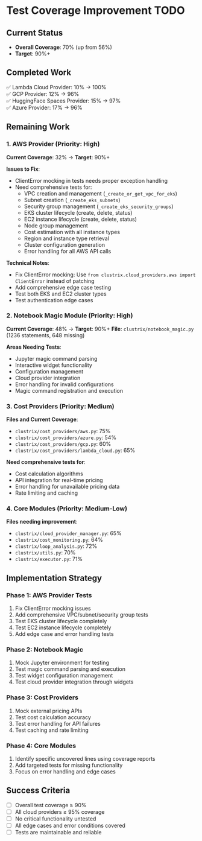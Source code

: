 # Test Coverage Improvement TODO

## Current Status
- **Overall Coverage**: 70% (up from 56%)
- **Target**: 90%+

## Completed Work
✅ Lambda Cloud Provider: 10% → 100%  
✅ GCP Provider: 12% → 96%  
✅ HuggingFace Spaces Provider: 15% → 97%  
✅ Azure Provider: 17% → 96%  

## Remaining Work

### 1. AWS Provider (Priority: High)
**Current Coverage**: 32% → **Target**: 90%+

**Issues to Fix**:
- ClientError mocking in tests needs proper exception handling
- Need comprehensive tests for:
  - VPC creation and management (`_create_or_get_vpc_for_eks`)
  - Subnet creation (`_create_eks_subnets`) 
  - Security group management (`_create_eks_security_groups`)
  - EKS cluster lifecycle (create, delete, status)
  - EC2 instance lifecycle (create, delete, status)
  - Node group management
  - Cost estimation with all instance types
  - Region and instance type retrieval
  - Cluster configuration generation
  - Error handling for all AWS API calls

**Technical Notes**:
- Fix ClientError mocking: Use `from clustrix.cloud_providers.aws import ClientError` instead of patching
- Add comprehensive edge case testing
- Test both EKS and EC2 cluster types
- Test authentication edge cases

### 2. Notebook Magic Module (Priority: High)
**Current Coverage**: 48% → **Target**: 90%+
**File**: `clustrix/notebook_magic.py` (1236 statements, 648 missing)

**Areas Needing Tests**:
- Jupyter magic command parsing
- Interactive widget functionality
- Configuration management
- Cloud provider integration
- Error handling for invalid configurations
- Magic command registration and execution

### 3. Cost Providers (Priority: Medium)
**Files and Current Coverage**:
- `clustrix/cost_providers/aws.py`: 75% 
- `clustrix/cost_providers/azure.py`: 54%
- `clustrix/cost_providers/gcp.py`: 60%
- `clustrix/cost_providers/lambda_cloud.py`: 65%

**Need comprehensive tests for**:
- Cost calculation algorithms
- API integration for real-time pricing
- Error handling for unavailable pricing data
- Rate limiting and caching

### 4. Core Modules (Priority: Medium-Low)
**Files needing improvement**:
- `clustrix/cloud_provider_manager.py`: 65%
- `clustrix/cost_monitoring.py`: 64% 
- `clustrix/loop_analysis.py`: 72%
- `clustrix/utils.py`: 70%
- `clustrix/executor.py`: 71%

## Implementation Strategy

### Phase 1: AWS Provider Tests
1. Fix ClientError mocking issues
2. Add comprehensive VPC/subnet/security group tests
3. Test EKS cluster lifecycle completely
4. Test EC2 instance lifecycle completely
5. Add edge case and error handling tests

### Phase 2: Notebook Magic
1. Mock Jupyter environment for testing
2. Test magic command parsing and execution
3. Test widget configuration management
4. Test cloud provider integration through widgets

### Phase 3: Cost Providers
1. Mock external pricing APIs
2. Test cost calculation accuracy
3. Test error handling for API failures
4. Test caching and rate limiting

### Phase 4: Core Modules
1. Identify specific uncovered lines using coverage reports
2. Add targeted tests for missing functionality
3. Focus on error handling and edge cases

## Success Criteria
- [ ] Overall test coverage ≥ 90%
- [ ] All cloud providers ≥ 95% coverage
- [ ] No critical functionality untested
- [ ] All edge cases and error conditions covered
- [ ] Tests are maintainable and reliable